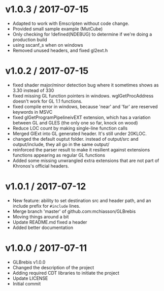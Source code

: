 v1.0.3 / 2017-07-15
===================
  * Adapted to work with Emscripten without code change.
  * Provided small sample example (MutCube)
  * Only checking for !defined(NDEBUG) to determine if we're doing a production build
  * using sscanf_s when on windows
  * Removed unused headers, and fixed gl2ext.h

v1.0.2 / 2017-07-15
===================

  * fixed shader major/minor detection bug where it sometimes shows as 3.30 instead of 330
  * fixed missing GL function pointers in windows. wglGetProcAddress doesn't work for GL 1.1 functions.
  * fixed compile error in windows, because 'near' and 'far' are reserved keywords in MSVC
  * fixed glGetProgramPipelineivEXT extension, which has a variation between GL and GLES (the only one so far, knock on wood)
  * Reduce LOC count by making single-line function calls
  * Merged GlExt into GL generated header. It's still under 20KLOC.
  * changed the default ouptut folder. instead of output/src and output/include, they all go in the same output/
  * reinforced the parser result to make it resilient against extensions functions appearing as regular GL functions
  * Added some missing unwrangled extra extensions that are not part of Khronos's official headers.

v1.0.1 / 2017-07-12
===================

  * New feature: ability to set destination src and header path, and an include prefix for `#include` lines.
  * Merge branch 'master' of github.com:mchiasson/GLBrebis
  * Moving things around a bit
  * Update README.md
    fixed a header
  * Added better documentation

v1.0.0 / 2017-07-11
===================

  * GLBrebis v1.0.0
  * Changed the description of the project
  * Adding required CDT libraries to initiate the project
  * Update LICENSE
  * Initial commit
